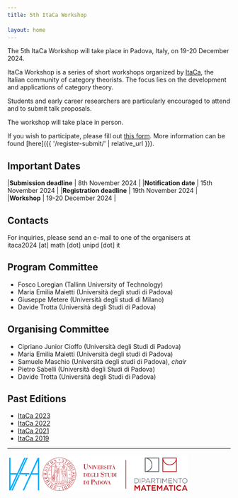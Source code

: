 ```yaml
---
title: 5th ItaCa Workshop 

layout: home
---
```


The 5th ItaCa Workshop will take place in Padova, Italy, on 19-20 December 2024. 

ItaCa Workshop is a series of short workshops organized by [ItaCa](https://progetto-itaca.github.io), the Italian community of category theorists. The focus lies on the development and applications of category theory.

Students and early career researchers are particularly encouraged to attend and to submit talk proposals.

The workshop will take place in person.

If you wish to participate, please fill out [this form](https://docs.google.com/forms/d/1c04zzrEotXvTSE2s3VRK5WgnEn_8uq2PHs8qxsrb8cM/edit). 
More information can be found [here]({{ '/register-submit/' | relative_url }}). 


## Important Dates

|**Submission deadline**   | 8th November 2024 |
|**Notification date**     | 15th November 2024 |
|**Registration deadline** | 19th November 2024 |
|**Workshop**              | 19-20 December 2024 |


## Contacts 

For inquiries, please send an e-mail to one of the organisers at  
itaca2024 [at] math [dot] unipd [dot] it 


## Program Committee
* Fosco Loregian (Tallinn University of Technology)
* Maria Emilia Maietti (Università degli studi di Padova)
* Giuseppe Metere (Università degli studi di Milano)
* Davide Trotta (Università degli Studi di Padova) 

## Organising Committee 
* Cipriano Junior Cioffo (Università degli Studi di Padova) 
* Maria Emilia Maietti (Università degli studi di Padova) 
* Samuele Maschio (Università degli studi di Padova), *chair* 
* Pietro Sabelli (Università degli Studi di Padova) 
* Davide Trotta (Università degli Studi di Padova) 

## Past Editions 
* [ItaCa 2023](https://progetto-itaca.github.io/ItaCa-23/) 
* [ItaCa 2022](https://progetto-itaca.github.io/ItaCa-22/) 
* [ItaCa 2021](https://genoa-logic-group.github.io/itaca-workshop-2021/)
* [ItaCa 2019](http://www.mat.unimi.it/users/itaca/) 

---

<!-- ![](assets/ailalogo.png "aila" =20%x) ![](assets/unipd_logo.png "torre" =70%x) -->
<img src="assets/ailalogo.png" width="15%"/> <img src="assets/unipd_logo.png" width="65%"/> 



